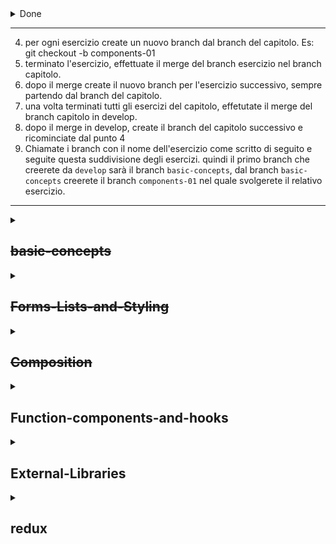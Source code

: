 <details><summary>Done</summary>

1. ~~creare un nuovo progetto react che chiamerete `jsx-exercises`~~
2. ~~eseguire gli esercizi della parte introduction creando un branch per ogni esercizio. Chiamate i branch con il nome dell'esercizio come scritto di seguito~~

## ~~introduction~~

- ~~jsx-01~~
- ~~jsx-02~~
- ~~jsx-05~~

1. ~~creare un nuovo progetto react che chiamerete `react-exercises`~~
2. ~~creare dal branch master un branch develop. Es: git checkout -b develop~~
3. ~~creare dal branch develop il branch del capitolo. Es: git checkout -b basic-concepts.~~ </details>

<hr>

4. per ogni esercizio create un nuovo branch dal branch del capitolo. Es: git checkout -b components-01
5. terminato l'esercizio, effettuate il merge del branch esercizio nel branch capitolo.
6. dopo il merge create il nuovo branch per l'esercizio successivo, sempre partendo dal branch del capitolo.
7. una volta terminati tutti gli esercizi del capitolo, effetutate il merge del branch capitolo in develop.
8. dopo il merge in develop, create il branch del capitolo successivo e ricominciate dal punto 4
9. Chiamate i branch con il nome dell'esercizio come scritto di seguito e seguite questa suddivisione degli esercizi.
   quindi il primo branch che creerete da `develop` sarà il branch `basic-concepts`, dal branch `basic-concepts` creerete il branch `components-01` nel quale svolgerete il relativo esercizio.

<hr>

<details>
<summary>

## ~~basic-concepts~~

</summary>

- ~~components-01~~
- ~~components-02~~
- ~~components-03~~
- ~~components-04~~
- ~~components-06~~
- ~~components-07~~
- ~~props-01~~
- ~~props-02~~
- ~~props-03~~
- ~~props-04~~
- ~~props-05~~
- ~~conditional-rendering-01~~
- ~~conditional-rendering-02~~
- ~~conditional-rendering-03~~
- ~~conditional-rendering-04~~
- ~~conditional-rendering-05~~
- ~~state-01~~
- ~~state-03~~
- ~~state-04~~
- ~~component-lifecycle-01~~

</details>
<details>
<summary>

## ~~Forms-Lists-and-Styling~~

</summary>

- ~~events-01~~
- ~~events-03~~
- ~~forms-01~~
- ~~forms-02~~
- ~~forms-03~~
- ~~forms-04~~
- ~~forms-05~~
- ~~forms-06~~
- ~~lists-03~~
- ~~lists-04~~
- ~~lists-05~~
- ~~lists-06~~
- ~~styling-components-01~~
- ~~styling-components-03~~

</details>

<details>
<summary>

## ~~Composition~~

</summary>

- ~~component-composition-01~~
- ~~component-composition-02~~
- ~~render-props-01~~
- ~~context-01~~
- ~~context-02~~

</details>

<details>
<summary>

## Function-components-and-hooks

</summary>

- ~~function Components - 01~~
- ~~function Components - 02~~
- ~~function Components - 03~~
- ~~useState-01~~
- ~~useState-02~~
- ~~useEffect-01~~
- ~~useEffect-02~~
- ~~useEffect-03~~
- ~~useEffect-04~~
- custom-hooks-01
- custom-hooks-02
- custom-hooks-03
- custom-hooks-04
- useCallback
- useMemo
- useRef-02
- useContext

</details>

<details>
<summary>

## External-Libraries

</summary>

- react-router-01
- react-router-02
- react-router-03
- react-router-04
- react-router-05
- react-router-06
- react-router-07
- swr-01
- swr-02
- swr-03

</details>

<details>
<summary>

## redux

</summary>

- redux-01
- redux-02
- redux-03
- redux-04
- redux-05

</details>
